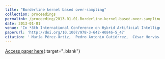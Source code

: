 ```yaml
---
title: "Borderline kernel based over-sampling"
collection: proceedings
permalink: /proceeding/2013-01-01-Borderline-kernel-based-over-sampling
date: 2013-01-01
venue: 'In *8th International Conference on Hybrid Artificial Intelligence Systems (HAIS2013)*'
paperurl: 'http://doi.org/10.1007/978-3-642-40846-5_47'
citation: ' María Pérez-Ortiz,  Pedro Antonio Gutiérrez,  César Hervás-Martínez, &quot;Borderline kernel based over-sampling.&quot; In *8th International Conference on Hybrid Artificial Intelligence Systems (HAIS2013)*, Vol.8073, 2013, Salamanca (Spain), pp.472--481.'
---
```

[Access paper here](http://doi.org/10.1007/978-3-642-40846-5_47){:target="_blank"}
